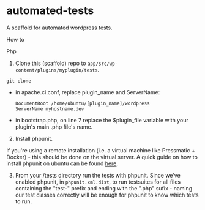 # automated-tests
A scaffold for automated wordpress tests.

How to

Php
1. Clone this (scaffold) repo to `app/src/wp-content/plugins/myplugin/tests`. 
```
git clone 
```

- in apache.ci.conf, replace plugin_name and ServerName:

  ```
  DocumentRoot /home/ubuntu/[plugin_name]/wordpress
  ServerName myhostname.dev
  ```
  
- in bootstrap.php, on line 7 replace the $plugin_file variable with your plugin's main .php file's name.


2. Install phpunit. 

If you're using a remote installation (i.e. a virtual machine like Pressmatic + Docker) - this should be done on the virtual server. A quick guide on how to install phpunit on ubuntu can be found [here](https://github.com/sebastianbergmann/phpunit#installation).

3. From your /tests directory run the tests with phpunit. Since we've enabled phpunit, in `phpunit.xml.dist`, to run testsuites for all files containing the "test-" prefix and ending with the ".php" sufix - naming our test classes correctly will be enough for phpunit to know which tests to run.
